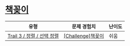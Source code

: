 # [책꽂이](https://en.codetree.ai/trails/complete/curated-cards/challenge-bookshelf)

|유형|문제 경험치|난이도|
|---|---|---|
|[Trail 3 / 정렬 / 선택 정렬](https://en.codetree.ai/trail-info/novice-high/)|[[Challenge]책꽂이](https://en.codetree.ai/trails/complete/curated-cards/challenge-bookshelf/)|쉬움|

